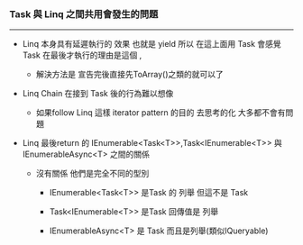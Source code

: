 ### Task 與 Linq 之間共用會發生的問題

---

* Linq 本身具有延遲執行的 效果 也就是 yield 所以 在這上面用 Task 會感覺 Task 在最後才執行的理由是這個
  , 
  * 解決方法是 宣告完後直接先ToArray\(\)之類的就可以了 
* Linq Chain 在接到 Task 後的行為難以想像
  * 如果follow Linq 這樣 iterator pattern 的目的 去思考的化 大多都不會有問題 
* Linq 最後return 的 IEnumerable&lt;Task&lt;T&gt;&gt;,Task&lt;IEnumerable&lt;T&gt;&gt; 與 IEnumerableAsync&lt;T&gt;  之間的關係

  * 沒有關係 他們是完全不同的型別

    * IEnumerable&lt;Task&lt;T&gt;&gt; 是Task  的 列舉 但這不是 Task

    * Task&lt;IEnumerable&lt;T&gt;&gt; 是Task 回傳值是 列舉

    * IEnumerableAsync&lt;T&gt; 是 Task 而且是列舉\(類似IQueryable\)



